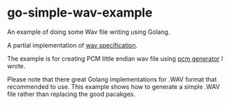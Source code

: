 # go-simple-wav-example
An example of doing some Wav file writing using Golang.

A partial implementation of [wav specification](http://www-mmsp.ece.mcgill.ca/Documents/AudioFormats/WAVE/WAVE.html).

The example is for creating PCM little endian wav file using [pcm generator](https://github.com/ik5/gen_pcm) I wrote.

Please note that there great Golang implementations for .WAV format that recommended to use.
This example shows how to generate a simple .WAV file rather than replacing the good pacakges.
